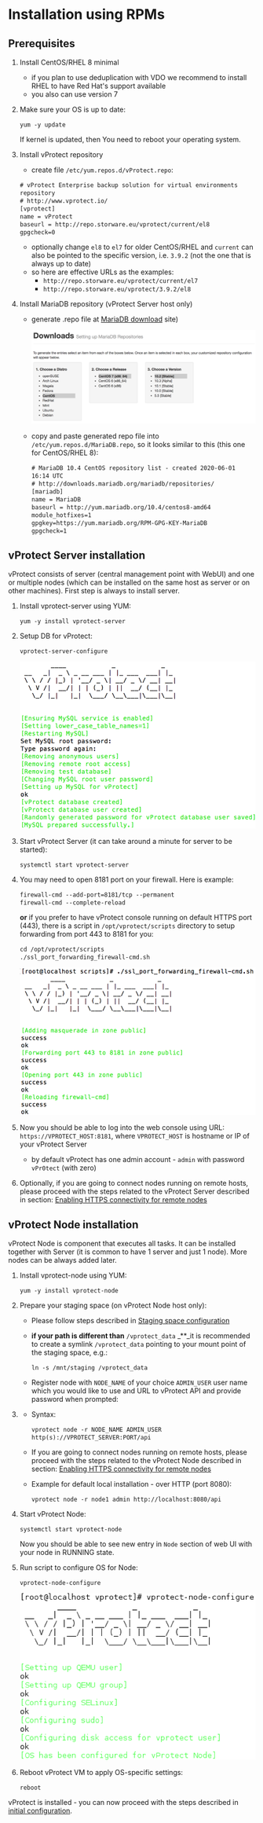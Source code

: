 # Installation using RPMs

## Prerequisites

1. Install CentOS/RHEL 8 minimal
   * if you plan to use deduplication with VDO we recommend to install RHEL to have Red Hat's support available
   * you also can use version 7
2. Make sure your OS is up to date:

   ```text
   yum -y update
   ```

   If kernel is updated, then You need to reboot your operating system.

3. Install vProtect repository

   * create file `/etc/yum.repos.d/vProtect.repo`:

   ```text
   # vProtect Enterprise backup solution for virtual environments repository
   # http://www.vprotect.io/
   [vprotect]
   name = vProtect
   baseurl = http://repo.storware.eu/vprotect/current/el8
   gpgcheck=0
   ```

   * optionally change `el8` to `el7` for older CentOS/RHEL and `current` can also be pointed to the specific version, i.e. `3.9.2` \(not the one that is always up to date\)
   * so here are effective URLs as the examples: 
     * `http://repo.storware.eu/vprotect/current/el7`
     * `http://repo.storware.eu/vprotect/3.9.2/el8`

4. Install MariaDB repository \(vProtect Server host only\)
   * generate .repo file at [MariaDB download](https://downloads.mariadb.org/mariadb/repositories) site\)

     ![](../.gitbook/assets/install_prereq-mariadb%20%281%29.png)

   * copy and paste generated repo file into `/etc/yum.repos.d/MariaDB.repo`, so it looks similar to this \(this one for CentOS/RHEL 8\):

     ```text
     # MariaDB 10.4 CentOS repository list - created 2020-06-01 16:14 UTC
     # http://downloads.mariadb.org/mariadb/repositories/
     [mariadb]
     name = MariaDB
     baseurl = http://yum.mariadb.org/10.4/centos8-amd64
     module_hotfixes=1
     gpgkey=https://yum.mariadb.org/RPM-GPG-KEY-MariaDB
     gpgcheck=1
     ```

## vProtect Server installation

vProtect consists of server \(central management point with WebUI\) and one or multiple nodes \(which can be installed on the same host as server or on other machines\). First step is always to install server.

1. Install vprotect-server using YUM:

   ```text
   yum -y install vprotect-server
   ```

2. Setup DB for vProtect:

   ```text
   vprotect-server-configure
   ```

   ![](../.gitbook/assets/install_server-configure%20%281%29.png)

3. Start vProtect Server \(it can take around a minute for server to be started\):

   ```text
   systemctl start vprotect-server
   ```

4. You may need to open 8181 port on your firewall. Here is example:

   ```text
   firewall-cmd --add-port=8181/tcp --permanent
   firewall-cmd --complete-reload
   ```

   **or** if you prefer to have vProtect console running on default HTTPS port \(443\), there is a script in `/opt/vprotect/scripts` directory to setup forwarding from port 443 to 8181 for you:

   ```text
   cd /opt/vprotect/scripts
   ./ssl_port_forwarding_firewall-cmd.sh
   ```

   ![](../.gitbook/assets/install_server-firewall.png)

5. Now you should be able to log into the web console using URL: `https://VPROTECT_HOST:8181`, where `VPROTECT_HOST` is hostname or IP of your vProtect Server
   * by default vProtect has one admin account - `admin` with password `vPr0tect` \(with zero\)
6. Optionally, if you are going to connect nodes running on remote hosts, please proceed with the steps related to the vProtect Server described in section: [Enabling HTTPS connectivity for remote nodes](install_https.md)

## vProtect Node installation

vProtect Node is component that executes all tasks. It can be installed together with Server \(it is common to have 1 server and just 1 node\). More nodes can be always added later.

1. Install vprotect-node using YUM:

   ```text
   yum -y install vprotect-node
   ```

2. Prepare your staging space \(on vProtect Node host only\):
   * Please follow steps described in [Staging space configuration](staging-space-configuration.md)
   * **if your path is different than** `/vprotect_data` _\*\*_it is recommended to create a symlink `/vprotect_data` pointing to your mount point of the staging space, e.g.:

     ```text
     ln -s /mnt/staging /vprotect_data
     ```

   * Register node with `NODE_NAME` of your choice `ADMIN_USER` user name which you would like to use and URL to vProtect API and provide password when prompted:
3. * Syntax:

     ```text
     vprotect node -r NODE_NAME ADMIN_USER http(s)://VPROTECT_SERVER:PORT/api
     ```

   * If you are going to connect nodes running on remote hosts, please proceed with the steps related to the vProtect Node described in section: [Enabling HTTPS connectivity for remote nodes](install_https.md)
   * Example for default local installation - over HTTP \(port 8080\):

     ```text
     vprotect node -r node1 admin http://localhost:8080/api
     ```
4. Start vProtect Node:

   ```text
   systemctl start vprotect-node
   ```

   Now you should be able to see new entry in `Node` section of web UI with your node in RUNNING state.

5. Run script to configure OS for Node:

   ```text
   vprotect-node-configure
   ```

   ![](../.gitbook/assets/install_node-configure.png)

6. Reboot vProtect VM to apply OS-specific settings:

   ```text
   reboot
   ```

vProtect is installed - you can now proceed with the steps described in [initial configuration](../initial_config/).

